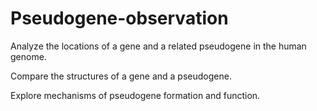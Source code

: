 # Pseudogene-observation

Analyze the locations of a gene and a related pseudogene in the human genome.

Compare the structures of a gene and a pseudogene.

Explore mechanisms of pseudogene formation and function.
